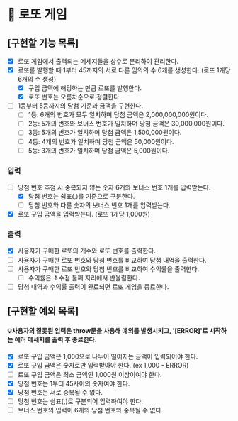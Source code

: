 # 🎫 로또 게임

## [구현할 기능 목록]

- [x] 로또 게임에서 출력되는 메세지들을 상수로 분리하여 관리한다.
- [x] 로또를 발행할 때 1부터 45까지의 서로 다른 임의의 수 6개를 생성한다. (로또 1개당 6개의 수 생성)
  - [x] 구입 금액에 해당하는 만큼 로또를 발행한다.
  - [x] 로또 번호는 오름차순으로 정렬한다.
- [ ] 1등부터 5등까지의 당첨 기준과 금액을 구현한다.
  - [ ] 1등: 6개의 번호가 모두 일치하며 당첨 금액은 2,000,000,000원이다.
  - [ ] 2등: 5개의 번호와 보너스 번호가 일치하며 당첨 금액은 30,000,000원이다.
  - [ ] 3등: 5개의 번호가 일치하며 당첨 금액은 1,500,000원이다.
  - [ ] 4등: 4개의 번호가 일치하며 당첨 금액은 50,000원이다.
  - [ ] 5등: 3개의 번호가 일치하며 당첨 금액은 5,000원이다.

### 입력

- [ ] 당첨 번호 추첨 시 중복되지 않는 숫자 6개와 보너스 번호 1개를 입력받는다.
  - [x] 당첨 번호는 쉼표(,)를 기준으로 구분한다.
  - [ ] 당첨 번호와 다른 숫자의 보너스 번호 1개를 입력받는다.
- [x] 로또 구입 금액을 입력받는다. (로또 1개당 1,000원)

### 출력

- [x] 사용자가 구매한 로또의 개수와 로또 번호를 출력한다.
- [ ] 사용자가 구매한 로또 번호와 당첨 번호를 비교하여 당첨 내역을 출력한다.
- [ ] 사용자가 구매한 로또 번호와 당첨 번호를 비교하여 수익률을 출력한다.
  - [ ] 수익률은 소수점 둘째 자리에서 반올림한다.
- [ ] 당첨 내역과 수익률 출력이 완료되면 로또 게임을 종료한다.

## [구현할 예외 목록]

#### 💡사용자의 잘못된 입력은 throw문을 사용해 예외를 발생시키고, '[ERROR]'로 시작하는 에러 메세지를 출력 후 종료한다.

- [x] 로또 구입 금액은 1,000으로 나누어 떨어지는 금액이 입력되어야 한다.
- [x] 로또 구입 금액은 숫자로만 입력받아야 한다. (ex 1,000 - ERROR)
- [ ] 로또 구입 금액은 최소 금액인 1,000원 이상이여야 한다.
- [x] 당첨 번호는 1부터 45사이의 숫자여야 한다.
- [x] 당첨 번호는 서로 중복될 수 없다.
- [ ] 당첨 번호는 쉼표(,)로 구분되어 입력하여야 한다.
- [ ] 보너스 번호의 입력이 6개의 당첨 번호와 중복될 수 없다.

